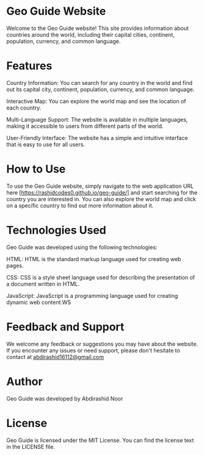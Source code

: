 # Geo Guide Website
Welcome to the Geo Guide website! This site provides information about countries around the world, including their capital cities, continent, population, currency, and common language.

# Features
Country Information: You can search for any country in the world and find out its capital city, continent, population, currency, and common language.

Interactive Map: You can explore the world map and see the location of each country.

Multi-Language Support: The website is available in multiple languages, making it accessible to users from different parts of the world.

User-Friendly Interface: The website has a simple and intuitive interface that is easy to use for all users.

# How to Use
To use the Geo Guide website, simply navigate to the web application URL here [https://rashidcodes0.github.io/geo-guide/] and start searching for the country you are interested in. You can also explore the world map and click on a specific country to find out more information about it.

# Technologies Used
Geo Guide was developed using the following technologies:

HTML: HTML is the standard markup language used for creating web pages.

CSS: CSS is a style sheet language used for describing the presentation of a document written in HTML.

JavaScript: JavaScript is a programming language used for creating dynamic web content.WS

# Feedback and Support
We welcome any feedback or suggestions you may have about the website. If you encounter any issues or need support, please don't hesitate to contact  at abdirashid16112@gmail.com 

# Author
Geo Guide was developed by  Abdirashid Noor 

# License
Geo Guide is licensed under the MIT License. You can find the license text in the LICENSE file.
